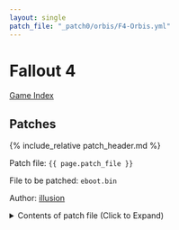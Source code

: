 ```yaml
---
layout: single
patch_file: "_patch0/orbis/F4-Orbis.yml"
---
```


# Fallout 4

[Game Index](/patch/#ps4)

## Patches

{% include_relative patch_header.md %}

Patch file: `{{ page.patch_file }}`

File to be patched: `eboot.bin`

Author: [illusion](https://twitter.com/illusion0002)

<details>
<summary>Contents of patch file (Click to Expand)</summary>

{% highlight yml %}
{% flexible_include {{ page.patch_file }} %}
{% endhighlight %}

</details>
